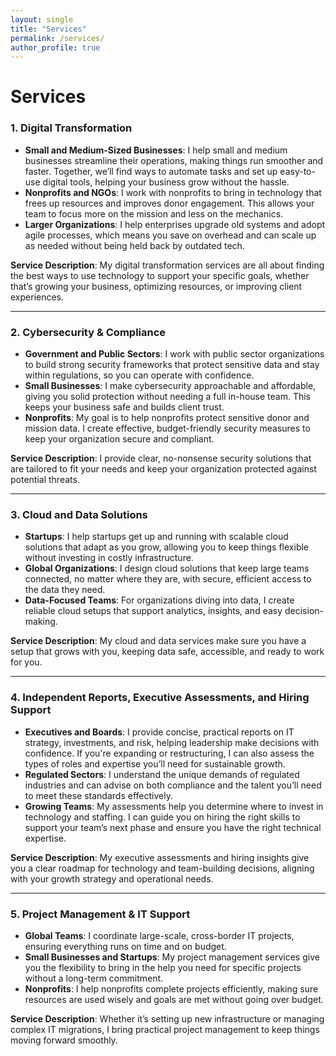 ```yaml
---
layout: single
title: "Services"
permalink: /services/
author_profile: true
---
```

# Services

### 1. Digital Transformation
- **Small and Medium-Sized Businesses**: I help small and medium businesses streamline their operations, making things run smoother and faster. Together, we’ll find ways to automate tasks and set up easy-to-use digital tools, helping your business grow without the hassle.
- **Nonprofits and NGOs**: I work with nonprofits to bring in technology that frees up resources and improves donor engagement. This allows your team to focus more on the mission and less on the mechanics.
- **Larger Organizations**: I help enterprises upgrade old systems and adopt agile processes, which means you save on overhead and can scale up as needed without being held back by outdated tech.

**Service Description**: My digital transformation services are all about finding the best ways to use technology to support your specific goals, whether that’s growing your business, optimizing resources, or improving client experiences.

---

### 2. Cybersecurity & Compliance
- **Government and Public Sectors**: I work with public sector organizations to build strong security frameworks that protect sensitive data and stay within regulations, so you can operate with confidence.
- **Small Businesses**: I make cybersecurity approachable and affordable, giving you solid protection without needing a full in-house team. This keeps your business safe and builds client trust.
- **Nonprofits**: My goal is to help nonprofits protect sensitive donor and mission data. I create effective, budget-friendly security measures to keep your organization secure and compliant.

**Service Description**: I provide clear, no-nonsense security solutions that are tailored to fit your needs and keep your organization protected against potential threats.

---

### 3. Cloud and Data Solutions
- **Startups**: I help startups get up and running with scalable cloud solutions that adapt as you grow, allowing you to keep things flexible without investing in costly infrastructure.
- **Global Organizations**: I design cloud solutions that keep large teams connected, no matter where they are, with secure, efficient access to the data they need.
- **Data-Focused Teams**: For organizations diving into data, I create reliable cloud setups that support analytics, insights, and easy decision-making.

**Service Description**: My cloud and data services make sure you have a setup that grows with you, keeping data safe, accessible, and ready to work for you.

---

### 4. Independent Reports, Executive Assessments, and Hiring Support
- **Executives and Boards**: I provide concise, practical reports on IT strategy, investments, and risk, helping leadership make decisions with confidence. If you're expanding or restructuring, I can also assess the types of roles and expertise you’ll need for sustainable growth.
- **Regulated Sectors**: I understand the unique demands of regulated industries and can advise on both compliance and the talent you’ll need to meet these standards effectively.
- **Growing Teams**: My assessments help you determine where to invest in technology and staffing. I can guide you on hiring the right skills to support your team’s next phase and ensure you have the right technical expertise.

**Service Description**: My executive assessments and hiring insights give you a clear roadmap for technology and team-building decisions, aligning with your growth strategy and operational needs.

---

### 5. Project Management & IT Support
- **Global Teams**: I coordinate large-scale, cross-border IT projects, ensuring everything runs on time and on budget.
- **Small Businesses and Startups**: My project management services give you the flexibility to bring in the help you need for specific projects without a long-term commitment.
- **Nonprofits**: I help nonprofits complete projects efficiently, making sure resources are used wisely and goals are met without going over budget.

**Service Description**: Whether it’s setting up new infrastructure or managing complex IT migrations, I bring practical project management to keep things moving forward smoothly.
